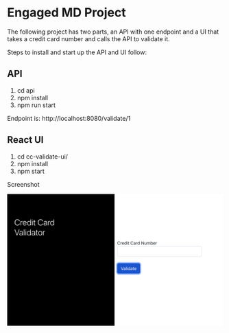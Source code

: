 # Engaged MD Project

The following project has two parts, an API with one endpoint and a UI that takes a credit card number and calls the API to validate it.

Steps to install and start up the API and UI follow:

## API
1. cd api
2. npm install
3. npm run start

Endpoint is: http://localhost:8080/validate/1

## React UI
1. cd cc-validate-ui/
2. npm install
3. npm start

Screenshot

![Alt text](image.png)
